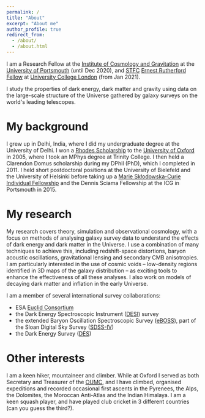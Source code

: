 ```yaml
---
permalink: /
title: "About"
excerpt: "About me"
author_profile: true
redirect_from:
  - /about/
  - /about.html
---
```


I am a Research Fellow at the [Institute of Cosmology and Gravitation](http://www.icg.port.ac.uk/) at the [University of
Portsmouth](https://www.port.ac.uk/) (until Dec 2020), and [STFC](https://stfc.ukri.org/) [Ernest Rutherford 
Fellow](https://stfc.ukri.org/funding/fellowships/ernest-rutherford-fellowship/) at [University College 
London](https://www.ucl.ac.uk/physics-astronomy/) (from Jan 2021).

I study the properties of dark energy, dark matter and gravity using data on the large-scale structure of the Universe 
gathered by galaxy surveys on the world's leading telescopes.

My background
======
I grew up in Delhi, India, where I did my undergraduate degree at the University of Delhi. I won a [Rhodes 
Scholarship](https://www.rhodeshouse.ox.ac.uk/) to the [University of Oxford](https://www.ox.ac.uk/) in 2005, where I 
took an MPhys degree at Trinity College. I then held a Clarendon Domus scholarship during my DPhil (PhD), which I 
completed in 2011. I held short postdoctoral positions at the University of Bielefeld and the University of Helsinki 
before taking up a [Marie Sk&#0322;odowska-Curie Individual 
Fellowship](https://ec.europa.eu/research/mariecurieactions/actions/individual-fellowships_en) and the Dennis Sciama 
Fellowship at the ICG in Portsmouth in 2015.

My research
======
My research covers theory, simulation and observational cosmology, with a focus on methods of analysing galaxy survey 
data to understand the effects of dark energy and dark matter in the Universe. I use a combination of many techniques 
to achieve this, including redshift-space distortions, baryon acoustic oscillations, gravitational lensing and 
secondary CMB anisotropies. I am particularly interested in the use of cosmic voids – low-density regions identified in 
3D maps of the galaxy distribution – as exciting tools to enhance the effectiveness of all these analyses. I also work 
on models of decaying dark matter and inflation in the early Universe.

I am a member of several international survey collaborations:
- ESA [Euclid Consortium](https://www.euclid-ec.org)
- the Dark Energy Spectroscopic Instrument ([DESI](https://www.desi.lbl.gov)) survey
- the extended Baryon Oscillation Spectroscopic Survey ([eBOSS](https://www.sdss.org/surveys/eboss)), part of the Sloan 
Digital Sky Survey ([SDSS-IV](https://www.sdss.org/))
- the Dark Energy Survey ([DES](https://www.darkenergysurvey.org))

Other interests 
====
I am a keen hiker, mountaineer and climber. While at Oxford I served as both Secretary and Treasurer of the 
[OUMC](http://users.ox.ac.uk/~climbing/), and I have climbed, organised expeditions and recorded occasional first 
ascents in the Pyrenees, the Alps, the Dolomites, the Moroccan Anti-Atlas and the Indian Himalaya. I am a keen squash 
player, and have played club cricket in 3 different countries (can you guess the third?).